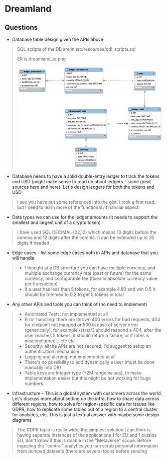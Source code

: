 # Dreamland
## Questions
- Database table design given the APIs above
> SQL scripts of the DB are in src/resources/ddl_scripts.sql
> 
> ER is dreamland_er.png
> 
> <img src="/dreamland_er.png">

- Database needs to have a solid double-entry ledger to track the tokens and USD (might make sense to read up about ledgers - some great sources here and here). Let's design ledgers for both the tokens and USD
> I see you have put some references into the gist, I took a first read, but I need to learn more of the functional / financial aspect.

- Data types we can use for the ledger amounts (it needs to support the smallest and largest unit of a crypto token)
> I have used SQL DECIMAL (22,12) which means 10 digits before the comma and 12 digits after the comma. It can be extended up to 35 digits if needed

- Edge cases - list some edge cases both in APIs and database that you will handle
>- I thought at a DB structure you can have multiple currency, and multiple exchange currency rate (past or future) for the same currency, and configurable fee (fixed in absolute currency value per transaction)
>- if a user has less than 5 tokens, for example 4.80 and win 0.5 it should be trimmed to 0.2 to get 5 tokens in total

- Any other APIs and tools you can think of (no need to implement)
>- Automated Tests: not implemented at all
>- Error handling: there are thrown 400 errors for bad requests, 404 for endpoint not mapped or 500 in case of server error (generically), for example /stats/3 should respond a 404, after the user reaches 5 tokens, it should return a failure, or if rates is miscondigured... etc etc
>- Security: all the APIs are not secured, I'd suggest to setup an authentication mechanism
>- Logging and alerting: not implemented at all
>- There's no possibility to add dynamically a user (must be done manually into DB)
>- Table keys are Integer type (+2M range values), to make implementation easier but this might be not working for huge numbers

- Infrastructure - This is a global system with customers across the world. Let's discuss more about setting up the infra, how to share data across different regions, how to solve for region-specific data for issues like GDPR, how to replicate some tables out of a region to a central cluster for analytics, etc. This is just a textual answer with maybe some design diagrams
> The GDPR topic is really wide, the simplest solution I can think is having separate instances of the applications 1 for EU and 1 outside EU, don't know if this is doable in the "Metaverse" scope.
> Before ingesting the "central" analytics you can scrub personal information from dumped datasets (there are several tools) before sending
